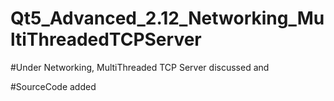 # Qt5_Advanced_2.12_Networking_MultiThreadedTCPServer

#Under Networking, MultiThreaded TCP Server discussed and

#SourceCode added 
